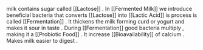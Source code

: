 milk contains sugar called [[Lactose]] .
In [[Fermented Milk]] we introduce beneficial bacteria that converts [[Lactose]] into [[Lactic Acid]] is process is called [[Fermentation]] .
It thickens the milk forming curd or yogurt and makes it sour in taste .
During [[Fermentation]] good bacteria multiply , making it a [[Probiotic Food]] .
It increase [[Bioavailability]] of calcium .
Makes milk easier to digest .